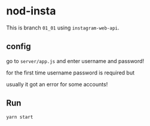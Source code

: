 # nod-insta
This is branch `01_01` using `instagram-web-api`.

## config
go to `server/app.js` and enter username and password!

for the first time username password is required but

usually it got an error for some accounts!

## Run 
```
yarn start 
```